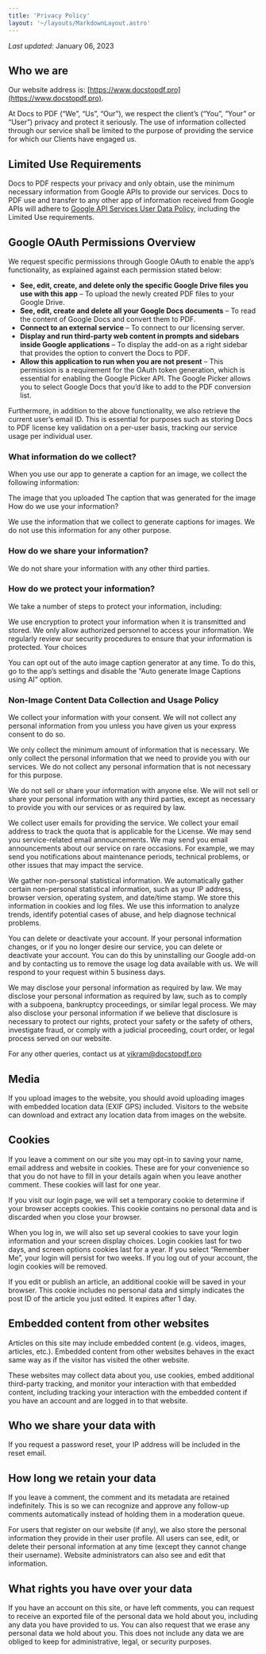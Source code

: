 ```yaml
---
title: 'Privacy Policy'
layout: '~/layouts/MarkdownLayout.astro'
---
```


_Last updated_: January 06, 2023

## Who we are

Our website address is: [https://www.docstopdf.pro](https://www.docstopdf.pro).

At Docs to PDF (“We”, “Us”, “Our”), we respect the client’s (“You”, “Your” or “User”) privacy and protect it seriously. The use of information collected through our service shall be limited to the purpose of providing the service for which our Clients have engaged us.

## Limited Use Requirements

Docs to PDF respects your privacy and only obtain, use the minimum necessary information from Google APIs to provide our services. Docs to PDF use and transfer to any other app of information received from Google APIs will adhere to [Google API Services User Data Policy](https://developers.google.com/terms/api-services-user-data-policy), including the Limited Use requirements.

## Google OAuth Permissions Overview

We request specific permissions through Google OAuth to enable the app’s functionality, as explained against each permission stated below:

- **See, edit, create, and delete only the specific Google Drive files you use with this app** – To upload the newly created PDF files to your Google Drive.
- **See, edit, create and delete all your Google Docs documents** – To read the content of Google Docs and convert them to PDF.
- **Connect to an external service** – To connect to our licensing server.
- **Display and run third-party web content in prompts and sidebars inside Google applications** – To display the add-on as a right sidebar that provides the option to convert the Docs to PDF.
- **Allow this application to run when you are not present** – This permission is a requirement for the OAuth token generation, which is essential for enabling the Google Picker API. The Google Picker allows you to select Google Docs that you’d like to add to the PDF conversion list.

Furthermore, in addition to the above functionality, we also retrieve the current user’s email ID. This is essential for purposes such as storing Docs to PDF license key validation on a per-user basis, tracking our service usage per individual user.

### What information do we collect?

When you use our app to generate a caption for an image, we collect the following information:

The image that you uploaded The caption that was generated for the image How do we use your information?

We use the information that we collect to generate captions for images. We do not use this information for any other purpose.

### How do we share your information?

We do not share your information with any other third parties.

### How do we protect your information?

We take a number of steps to protect your information, including:

We use encryption to protect your information when it is transmitted and stored. We only allow authorized personnel to access your information. We regularly review our security procedures to ensure that your information is protected. Your choices

You can opt out of the auto image caption generator at any time. To do this, go to the app’s settings and disable the “Auto generate Image Captions using AI” option.

### Non-Image Content Data Collection and Usage Policy

We collect your information with your consent. We will not collect any personal information from you unless you have given us your express consent to do so.

We only collect the minimum amount of information that is necessary. We only collect the personal information that we need to provide you with our services. We do not collect any personal information that is not necessary for this purpose.

We do not sell or share your information with anyone else. We will not sell or share your personal information with any third parties, except as necessary to provide you with our services or as required by law.

We collect user emails for providing the service. We collect your email address to track the quota that is applicable for the License. We may send you service-related email announcements. We may send you email announcements about our service on rare occasions. For example, we may send you notifications about maintenance periods, technical problems, or other issues that may impact the service.

We gather non-personal statistical information. We automatically gather certain non-personal statistical information, such as your IP address, browser version, operating system, and date/time stamp. We store this information in cookies and log files. We use this information to analyze trends, identify potential cases of abuse, and help diagnose technical problems.

You can delete or deactivate your account. If your personal information changes, or if you no longer desire our service, you can delete or deactivate your account. You can do this by uninstalling our Google add-on and by contacting us to remove the usage log data available with us. We will respond to your request within 5 business days.

We may disclose your personal information as required by law. We may disclose your personal information as required by law, such as to comply with a subpoena, bankruptcy proceedings, or similar legal process. We may also disclose your personal information if we believe that disclosure is necessary to protect our rights, protect your safety or the safety of others, investigate fraud, or comply with a judicial proceeding, court order, or legal process served on our website.

For any other queries, contact us at [vikram@docstopdf.pro](mailto:vikram@docstopdf.pro)

## Media

If you upload images to the website, you should avoid uploading images with embedded location data (EXIF GPS) included. Visitors to the website can download and extract any location data from images on the website.

## Cookies

If you leave a comment on our site you may opt-in to saving your name, email address and website in cookies. These are for your convenience so that you do not have to fill in your details again when you leave another comment. These cookies will last for one year.

If you visit our login page, we will set a temporary cookie to determine if your browser accepts cookies. This cookie contains no personal data and is discarded when you close your browser.

When you log in, we will also set up several cookies to save your login information and your screen display choices. Login cookies last for two days, and screen options cookies last for a year. If you select “Remember Me”, your login will persist for two weeks. If you log out of your account, the login cookies will be removed.

If you edit or publish an article, an additional cookie will be saved in your browser. This cookie includes no personal data and simply indicates the post ID of the article you just edited. It expires after 1 day.

## Embedded content from other websites

Articles on this site may include embedded content (e.g. videos, images, articles, etc.). Embedded content from other websites behaves in the exact same way as if the visitor has visited the other website.

These websites may collect data about you, use cookies, embed additional third-party tracking, and monitor your interaction with that embedded content, including tracking your interaction with the embedded content if you have an account and are logged in to that website.

## Who we share your data with

If you request a password reset, your IP address will be included in the reset email.

## How long we retain your data

If you leave a comment, the comment and its metadata are retained indefinitely. This is so we can recognize and approve any follow-up comments automatically instead of holding them in a moderation queue.

For users that register on our website (if any), we also store the personal information they provide in their user profile. All users can see, edit, or delete their personal information at any time (except they cannot change their username). Website administrators can also see and edit that information.

## What rights you have over your data

If you have an account on this site, or have left comments, you can request to receive an exported file of the personal data we hold about you, including any data you have provided to us. You can also request that we erase any personal data we hold about you. This does not include any data we are obliged to keep for administrative, legal, or security purposes.
